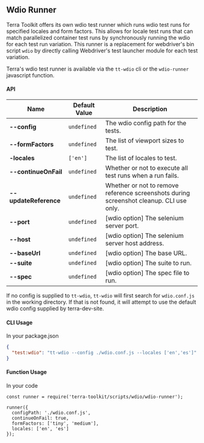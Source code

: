 ## Wdio Runner
Terra Toolkit offers its own wdio test runner which runs wdio test runs for specified locales and form factors. This allows for locale test runs that can match parallelized container test runs by synchronously running the wdio for each test run variation. This runner is a replacement for webdriver's bin script `wdio` by directly calling Webdriver's test launcher module for each test variation.

Terra's wdio test runner is available via the `tt-wdio` cli or the `wdio-runner` javascript function.

#### API
| Name  | Default Value | Description |
| ------------- | ------------- | ------------- |
| **--config**  | `undefined` | The wdio config path for the tests.  |
| **--formFactors**  | `undefined` | The list of viewport sizes to test. |
| **-locales** | `['en']` | The list of locales to test. |
| **--continueOnFail** | `undefined` | Whether or not to execute all test runs when a run fails. |
| **--updateReference** | `undefined` | Whether or not to remove reference screenshots during screenshot cleanup. CLI use only. |
| **--port**  | `undefined` | [wdio option] The selenium server port. |
| **--host** | `undefined` | [wdio option] The selenium server host address. |
| **--baseUrl** | `undefined` | [wdio option] The base URL. |
| **--suite** | `undefined  ` | [wdio option] The suite to run. |
| **--spec** | `undefined` | [wdio option] The spec file to run. |

If no config is supplied to `tt-wdio`, `tt-wdio` will first search for `wdio.conf.js` in the working directory. If that is not found, it will attempt to use the default wdio config supplied by terra-dev-site.

#### CLI Usage
In your package.json
```JSON
{
  "test:wdio": "tt-wdio --config ./wdio.conf.js --locales ['en','es']"
}
```

#### Function Usage
In your code
```
const runner = require('terra-toolkit/scripts/wdio/wdio-runner');

runner({
  configPath: './wdio.conf.js',
  continueOnFail: true,
  formFactors: ['tiny', 'medium'],
  locales: ['en', 'es']
});
```